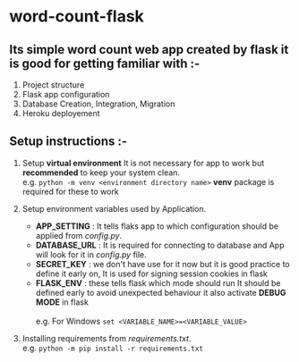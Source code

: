 # word-count-flask

## Its simple word count web app created by flask it is good for getting familiar with :-  
  1. Project structure 
  2. Flask app configuration
  3. Database Creation, Integration, Migration
  4. Heroku deployement

## Setup instructions :-
  
  1. Setup __virtual environment__ It is not necessary for app to work but __recommended__ to keep your system clean. <br>
  e.g. `python -m venv <environment directory name>` __venv__ package is required for these to work
  
  2. Setup environment variables used by Application.
      - __APP_SETTING__ : It tells flaks app to which configuration should be applied from  _config.py_.
      - __DATABASE_URL__ : It is required for connecting to database and App will look for it in _config.py_ file.
      - __SECRET_KEY__ : we don't have use for it now but it is good practice to define it early on, It is used for signing session cookies in flask 
      - __FLASK_ENV__ : these tells flask which mode should run It should be defined early to avoid unexpected behaviour it also activate __DEBUG MODE__ in flask  <br>
    <br>
   e.g. For Windows `set <VARIABLE_NAME>=<VARIABLE_VALUE>`
      
  3. Installing requirements from _requirements.txt_. <br>
  e.g. `python -m pip install -r requirements.txt`
